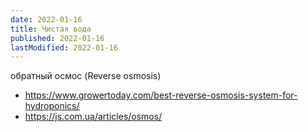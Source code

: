 ```yaml
---
date: 2022-01-16
title: Чистая вода
published: 2022-01-16
lastModified: 2022-01-16
---
```


обратный осмос (Reverse osmosis)

- https://www.growertoday.com/best-reverse-osmosis-system-for-hydroponics/
- https://js.com.ua/articles/osmos/